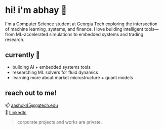 # hi! i'm abhay 👋

I'm a Computer Science student at Georgia Tech exploring the intersection of machine learning, systems, and finance. I love building intelligent tools—from ML-accelerated simulations to embedded systems and trading research.

## currently 📍
- building AI + embedded systems tools  
- researching ML solvers for fluid dynamics  
- learning more about market microstructure + quant models  

## reach out to me!
📫 aashok45@gatech.edu  
🔗 [LinkedIn](https://www.linkedin.com/in/abhay-ashok/)

> corporate projects and works are private.
